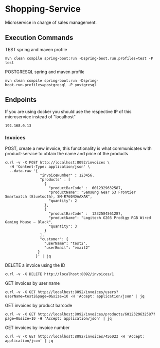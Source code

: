 # Shopping-Service

Microservice in charge of sales management.

## Execution Commands

TEST spring and maven profile

    mvn clean compile spring-boot:run -Dspring-boot.run.profiles=test -P test

POSTGRESQL spring and maven profile

    mvn clean compile spring-boot:run -Dspring-boot.run.profiles=postgresql -P postgresql

## Endpoints

If you are using docker you should use the respective IP of this microservice instead of "localhost"

    192.168.0.13

### Invoices

POST, create a new invoice, this functionality is what communicates with product-service to obtain the name and price of the products

    curl -v -X POST http://localhost:8092/invoices \
      -H 'Content-Type: application/json' \
      --data-raw '{
                    "invoiceNumber" : 123456,
                    "products" : [
                      {
                        "productBarCode" :  6012329632587,
                        "productName": "Samsung Gear S3 Frontier Smartwatch (Bluetooth), SM-R760NDAAXAR",
                        "quantity": 2
                      },
                      {
                        "productBarCode" :  1232584561287,
                        "productName": "Logitech G203 Prodigy RGB Wired Gaming Mouse – Black",
                        "quantity": 3
                      }
                    ],
                    "customer": {
                      "userName": "test2",
                      "userEmail": "email2"
                   }
                  }' | jq

DELETE a invoice using the ID

    curl -v -X DELETE http://localhost:8092/invoices/1

GET invoices by user name

    curl -v -X GET http://localhost:8092/invoices/users?userName=test2&page=0&size=10 -H 'Accept: application/json' | jq

GET invoices by product barcode

    curl -v -X GET http://localhost:8092/invoices/products/6012329632587?page=0&size=10 -H 'Accept: application/json' | jq

GET invoices by invoice number

    curl -v -X GET http://localhost:8092/invoices/456023 -H 'Accept: application/json' | jq
